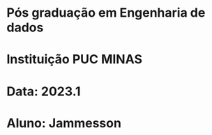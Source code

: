 # Pós graduação em Engenharia de dados

# Instituição PUC MINAS

# Data: 2023.1

# Aluno: Jammesson
